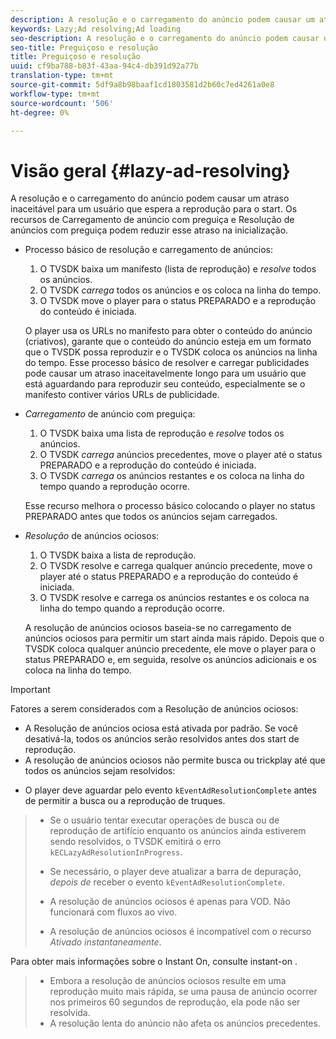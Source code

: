 ```yaml
---
description: A resolução e o carregamento do anúncio podem causar um atraso inaceitável para um usuário que espera a reprodução para o start. Os recursos de Carregamento de anúncio com preguiça e Resolução de anúncios com preguiça podem reduzir esse atraso na inicialização.
keywords: Lazy;Ad resolving;Ad loading
seo-description: A resolução e o carregamento do anúncio podem causar um atraso inaceitável para um usuário que espera a reprodução para o start. Os recursos de Carregamento de anúncio com preguiça e Resolução de anúncios com preguiça podem reduzir esse atraso na inicialização.
seo-title: Preguiçoso e resolução
title: Preguiçoso e resolução
uuid: cf9ba788-b83f-43aa-94c4-db391d92a77b
translation-type: tm+mt
source-git-commit: 5df9a8b98baaf1cd1803581d2b60c7ed4261a0e8
workflow-type: tm+mt
source-wordcount: '506'
ht-degree: 0%

---
```



# Visão geral {#lazy-ad-resolving}

A resolução e o carregamento do anúncio podem causar um atraso inaceitável para um usuário que espera a reprodução para o start. Os recursos de Carregamento de anúncio com preguiça e Resolução de anúncios com preguiça podem reduzir esse atraso na inicialização.

* Processo básico de resolução e carregamento de anúncios:

   1. O TVSDK baixa um manifesto (lista de reprodução) e *resolve* todos os anúncios.
   1. O TVSDK *carrega* todos os anúncios e os coloca na linha do tempo.
   1. O TVSDK move o player para o status PREPARADO e a reprodução do conteúdo é iniciada.

   O player usa os URLs no manifesto para obter o conteúdo do anúncio (criativos), garante que o conteúdo do anúncio esteja em um formato que o TVSDK possa reproduzir e o TVSDK coloca os anúncios na linha do tempo. Esse processo básico de resolver e carregar publicidades pode causar um atraso inaceitavelmente longo para um usuário que está aguardando para reproduzir seu conteúdo, especialmente se o manifesto contiver vários URLs de publicidade.

* *Carregamento* de anúncio com preguiça:

   1. O TVSDK baixa uma lista de reprodução e *resolve* todos os anúncios.
   1. O TVSDK *carrega* anúncios precedentes, move o player até o status PREPARADO e a reprodução do conteúdo é iniciada.
   1. O TVSDK *carrega* os anúncios restantes e os coloca na linha do tempo quando a reprodução ocorre.

   Esse recurso melhora o processo básico colocando o player no status PREPARADO antes que todos os anúncios sejam carregados.

* *Resolução* de anúncios ociosos:

   1. O TVSDK baixa a lista de reprodução.
   1. O TVSDK resolve e carrega qualquer anúncio precedente, move o player até o status PREPARADO e a reprodução do conteúdo é iniciada.
   1. O TVSDK resolve e carrega os anúncios restantes e os coloca na linha do tempo quando a reprodução ocorre.

   A resolução de anúncios ociosos baseia-se no carregamento de anúncios ociosos para permitir um start ainda mais rápido. Depois que o TVSDK coloca qualquer anúncio precedente, ele move o player para o status PREPARADO e, em seguida, resolve os anúncios adicionais e os coloca na linha do tempo.

>[!IMPORTANT]
>
>Fatores a serem considerados com a Resolução de anúncios ociosos:
>
>* A Resolução de anúncios ociosa está ativada por padrão. Se você desativá-la, todos os anúncios serão resolvidos antes dos start de reprodução.
>* A resolução de anúncios ociosos não permite busca ou trickplay até que todos os anúncios sejam resolvidos:

   >
   >    
   * O player deve aguardar pelo evento `kEventAdResolutionComplete` antes de permitir a busca ou a reprodução de truques.
   >    * Se o usuário tentar executar operações de busca ou de reprodução de artifício enquanto os anúncios ainda estiverem sendo resolvidos, o TVSDK emitirá o erro `kECLazyAdResolutionInProgress`.
   >    * Se necessário, o player deve atualizar a barra de depuração, *depois de* receber o evento `kEventAdResolutionComplete`.
>
>* A resolução de anúncios ociosos é apenas para VOD. Não funcionará com fluxos ao vivo.
>* A resolução de anúncios ociosos é incompatível com o recurso *Ativado instantaneamente*.

>
>  

Para obter mais informações sobre o Instant On, consulte instant-on .
>
>* Embora a resolução de anúncios ociosos resulte em uma reprodução muito mais rápida, se uma pausa de anúncio ocorrer nos primeiros 60 segundos de reprodução, ela pode não ser resolvida.
>* A resolução lenta do anúncio não afeta os anúncios precedentes.